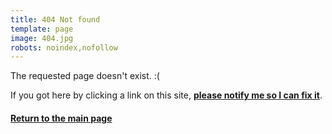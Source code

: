 ```yaml
---
title: 404 Not found
template: page
image: 404.jpg
robots: noindex,nofollow
---
```


The requested page doesn't exist. :(

If you got here by clicking a link on this site, **[please notify me so I can fix it](mailto:jsstaedtler@bigraccoon.ca?subject=404+error+on+bigraccoon.ca)**.

#### [Return to the main page](/)
